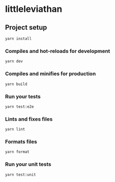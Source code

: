 # littleleviathan

## Project setup
```
yarn install
```

### Compiles and hot-reloads for development
```
yarn dev
```

### Compiles and minifies for production
```
yarn build
```

### Run your tests
```
yarn test:e2e
```

### Lints and fixes files
```
yarn lint
```

### Formats files
```
yarn format
```

### Run your unit tests
```
yarn test:unit
```
